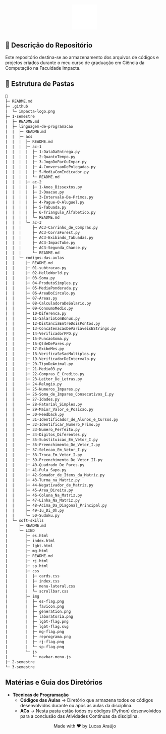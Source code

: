 <h1 align="center">
    <img alt="Impacta Logo" height="80" title="Azure Logo" src=".github/impacta-logo.png">
</h1>

## 📝 Descrição do Repositório

Este repositório destina-se ao armazenamento dos arquivos de códigos e projetos criados durante o meu curso de graduação em Ciência da Computação na Faculdade Impacta.

## 📁 Estrutura de Pastas

```
📁
├─ README.md
├─ .github
|  └─ impacta-logo.png
├─ 1-semestre
|  ├─ README.md
|  ├─ linguagem-de-programacao
|  |  ├─ README.md
|  |  ├─ acs
|  |  |  ├─ README.md
|  |  |  ├─ ac-1
|  |  |  |  ├─ 1-DataDaEntrega.py
|  |  |  |  ├─ 2-QuantoTempo.py
|  |  |  |  ├─ 3-JogoDoParOuImpar.py
|  |  |  |  ├─ 4-ConversaoDePolegadas.py
|  |  |  |  ├─ 5-MediaComIndicador.py
|  |  |  |  └─ README.md
|  |  |  ├─ ac-2
|  |  |  |  ├─ 1-Anos_Bissextos.py
|  |  |  |  ├─ 2-Doacao.py
|  |  |  |  ├─ 3-Intervalo-De-Primos.py
|  |  |  |  ├─ 4-Pague-O-Aluguel.py
|  |  |  |  ├─ 5-Tabuada.py
|  |  |  |  ├─ 6-Triangulo_Alfabetico.py
|  |  |  |  └─ README.md
|  |  |  └─ ac-3
|  |  |     ├─ AC3-Carrinho_de_Compras.py
|  |  |     ├─ AC3-CorraForest.py
|  |  |     ├─ AC3-Exibindo_Tabuadas.py
|  |  |     ├─ AC3-ImpacTube.py
|  |  |     ├─ AC3-Segunda_Chance.py
|  |  |     └─ README.md
|  |  └─ codigos-das-aulas
|  |     ├─ README.md
|  |     ├─ 01-subtracao.py
|  |     ├─ 02-HelloWorld.py
|  |     ├─ 03-Soma.py
|  |     ├─ 04-ProdutoSimples.py
|  |     ├─ 05-MediaPonderada.py
|  |     ├─ 06-AreaDoCirculo.py
|  |     ├─ 07-Areas.py
|  |     ├─ 08-CalculadoraDeSalario.py
|  |     ├─ 09-ConsumoMedio.py
|  |     ├─ 10-Diferenca.py
|  |     ├─ 11-SalarioComBonus.py
|  |     ├─ 12-DistanciaEntreDoisPontos.py
|  |     ├─ 13-ConcatenacaoDeVariaveisEStrings.py
|  |     ├─ 14-VerificadorPPD.py
|  |     ├─ 15-FuncaoSoma.py
|  |     ├─ 16-QtdeDePares.py
|  |     ├─ 17-ExibeMes.py
|  |     ├─ 18-VerificaSeSaoMultiplos.py
|  |     ├─ 19-VerificadorDeIntervalo.py
|  |     ├─ 20-TipoDeAnimal.py
|  |     ├─ 21-Media03.py
|  |     ├─ 22-Compras_E_Credito.py
|  |     ├─ 23-Leitor_De_Letras.py
|  |     ├─ 24-Relogio.py
|  |     ├─ 25-Numeros_Impares.py
|  |     ├─ 26-Soma_de_Impares_Consecutivos_I.py
|  |     ├─ 27-Idades.py
|  |     ├─ 28-Fatorial_Simples.py
|  |     ├─ 29-Maior_Valor_e_Posicao.py
|  |     ├─ 30-Feedback.py
|  |     ├─ 31-Identificador_de_Alunos_e_Cursos.py
|  |     ├─ 32-Identificar_Numero_Primo.py
|  |     ├─ 33-Numero_Perfeito.py
|  |     ├─ 34-Digitos_Diferentes.py
|  |     ├─ 35-Substituicao_Em_Vetor_I.py
|  |     ├─ 36-Preenchimento_De_Vetor_I.py
|  |     ├─ 37-Selecao_Em_Vetor_I.py
|  |     ├─ 38-Troca_Em_Vetor_I.py
|  |     ├─ 39-Preenchimento_De_Vetor_II.py
|  |     ├─ 40-Quadrado_De_Pares.py
|  |     ├─ 41-Pula_Sapo.py
|  |     ├─ 42-Somador_de_Itens_da_Matriz.py
|  |     ├─ 43-Turma_na_Matriz.py
|  |     ├─ 44-Negativador_de_Matriz.py
|  |     ├─ 45-Area_Direita.py
|  |     ├─ 46-Coluna_Na_Matriz.py
|  |     ├─ 47-Linha_Na_Matriz.py
|  |     ├─ 48-Acima_Da_Diagonal_Principal.py
|  |     ├─ 49-Iu_Di_Oh.py
|  |     └─ 50-Sudoku.py
|  └─ soft-skills
|     ├─ README.md
|     └─ LIED
|        ├─ es.html
|        ├─ index.html
|        ├─ lgbt.html
|        ├─ mg.html
|        ├─ README.md
|        ├─ rj.html
|        ├─ sp.html
|        ├─ css
|        |  ├─ cards.css
|        |  ├─ index.css
|        |  ├─ menu-lateral.css
|        |  └─ scrollbar.css
|        ├─ img
|        |  ├─ es-flag.png
|        |  ├─ favicon.png
|        |  ├─ generation.png
|        |  ├─ laboratoria.png
|        |  ├─ lgbt-flag.png
|        |  ├─ lgbt-flag.svg
|        |  ├─ mg-flag.png
|        |  ├─ reprograma.png
|        |  ├─ rj-flag.png
|        |  └─ sp-flag.png
|        └─ js
|           └─ navbar-menu.js     
├─ 2-semestre
└─ 3-semestre
```


## Matérias e Guia dos Diretórios

- **Técnicas de Programação**
  - **Códigos das Aulas** -> Diretório que armazena todos os códigos desenvolvidos durante ou após as aulas da disciplina.
  - **ACs** -> Nesta pasta estão todos os códigos (Python) desenvolvidos para a conclusão das Atividades Contínuas da disciplina.

<div align="center">
  <p>Made with ❤ by Lucas Araújo</p>
</div>